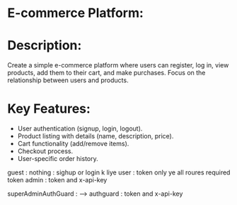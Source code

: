 # E-commerce Platform:

# Description:
 Create a simple e-commerce platform where users can register, log in, view products, add them to their cart, and make purchases. Focus on the relationship between users and products.

# Key Features:
- User authentication (signup, login, logout).
- Product listing with details (name, description, price).
- Cart functionality (add/remove items).
- Checkout process.
- User-specific order history.



guest : nothing : sighup or login k liye
user : token only ye all roures required token 
admin : token and x-api-key 


superAdminAuthGuard : --> 
authguard : token and x-api-key